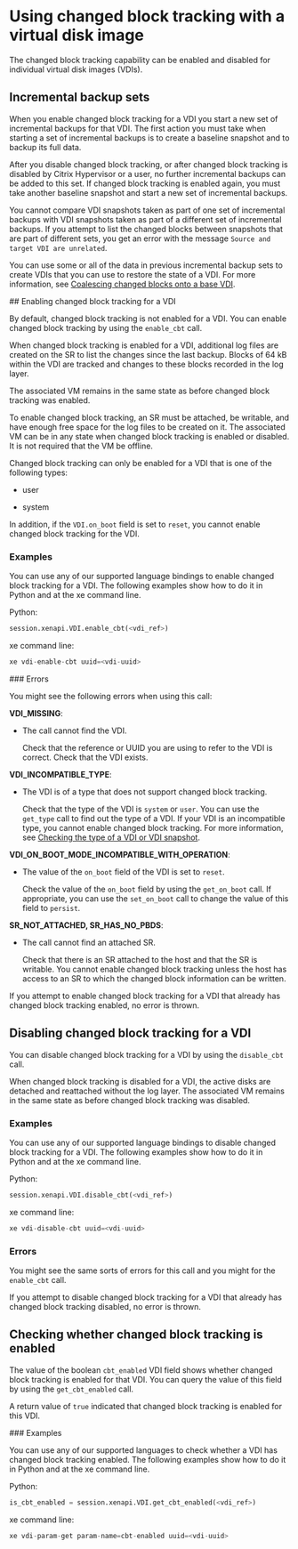 # Using changed block tracking with a virtual disk image

The changed block tracking capability can be enabled and disabled for individual virtual disk images (VDIs).

## Incremental backup sets

When you enable changed block tracking for a VDI you start a new set of incremental backups for that VDI.
The first action you must take when starting a set of incremental backups is to create a baseline snapshot and to backup its full data.

After you disable changed block tracking, or after changed block tracking is disabled by Citrix Hypervisor or a user, no further incremental backups can be added to this set.
If changed block tracking is enabled again, you must take another baseline snapshot and start a new set of incremental backups.

You cannot compare VDI snapshots taken as part of one set of incremental backups with VDI snapshots taken as part of a different set of incremental backups.
If you attempt to list the changed blocks between snapshots that are part of different sets, you get an error with the message `Source and target VDI are unrelated`.

You can use some or all of the data in previous incremental backup sets to create VDIs that you can use to restore the state of a VDI.
For more information, see [Coalescing changed blocks onto a base VDI](./coalescing-block.md).

## Enabling changed block tracking for a VDI

By default, changed block tracking is not enabled for a VDI.
You can enable changed block tracking by using the `enable_cbt` call.

When changed block tracking is enabled for a VDI, additional log files are created on the SR to list the changes since the last backup.
Blocks of 64 kB within the VDI are tracked and changes to these blocks recorded in the log layer.

The associated VM remains in the same state as before changed block tracking was enabled.

To enable changed block tracking, an SR must be attached, be writable, and have enough free space for the log files to be created on it.
The associated VM can be in any state when changed block tracking is enabled or disabled.
It is not required that the VM be offline.

Changed block tracking can only be enabled for a VDI that is one of the following types:

-  user

-  system

In addition, if the `VDI.on_boot` field is set to `reset`, you cannot enable changed block tracking for the VDI.

### Examples

You can use any of our supported language bindings to enable changed block tracking for a VDI.
The following examples show how to do it in Python and at the xe command line.

Python:

```python
session.xenapi.VDI.enable_cbt(<vdi_ref>)
```

xe command line:

```python
xe vdi-enable-cbt uuid=<vdi-uuid>
```

### Errors

You might see the following errors when using this call:

**VDI\_MISSING**:

-  The call cannot find the VDI.

    Check that the reference or UUID you are using to refer to the VDI is correct. Check that the VDI exists.

**VDI\_INCOMPATIBLE\_TYPE**:

-  The VDI is of a type that does not support changed block tracking.

    Check that the type of the VDI is `system` or `user`.
    You can use the `get_type` call to find out the type of a VDI.
    If your VDI is an incompatible type, you cannot enable changed block tracking.
    For more information, see [Checking the type of a VDI or VDI snapshot](./deleting-snapshots.md).

**VDI\_ON\_BOOT\_MODE\_INCOMPATIBLE\_WITH\_OPERATION**:

-  The value of the `on_boot` field of the VDI is set to `reset`.

    Check the value of the `on_boot` field by using the `get_on_boot` call.
    If appropriate, you can use the `set_on_boot` call to change the value of this field to `persist`.

**SR\_NOT\_ATTACHED, SR\_HAS\_NO\_PBDS**:

-  The call cannot find an attached SR.

    Check that there is an SR attached to the host and that the SR is writable.
    You cannot enable changed block tracking unless the host has access to an SR to which the changed block information can be written.

If you attempt to enable changed block tracking for a VDI that already has changed block tracking enabled, no error is thrown.

## Disabling changed block tracking for a VDI

You can disable changed block tracking for a VDI by using the `disable_cbt` call.

When changed block tracking is disabled for a VDI, the active disks are detached and reattached without the log layer.
The associated VM remains in the same state as before changed block tracking was disabled.

### Examples

You can use any of our supported language bindings to disable changed block tracking for a VDI.
The following examples show how to do it in Python and at the xe command line.

Python:

```python
session.xenapi.VDI.disable_cbt(<vdi_ref>)
```

xe command line:

```python
xe vdi-disable-cbt uuid=<vdi-uuid>
```

### Errors

You might see the same sorts of errors for this call and you might for the `enable_cbt` call.

If you attempt to disable changed block tracking for a VDI that already has changed block tracking disabled, no error is thrown.

## Checking whether changed block tracking is enabled

The value of the boolean `cbt_enabled` VDI field shows whether changed block tracking is enabled for that VDI.
You can query the value of this field by using the `get_cbt_enabled` call.

A return value of `true` indicated that changed block tracking is enabled for this VDI.

### Examples

You can use any of our supported languages to check whether a VDI has changed block tracking enabled.
The following examples show how to do it in Python and at the xe command line.

Python:

```python
is_cbt_enabled = session.xenapi.VDI.get_cbt_enabled(<vdi_ref>)
```

xe command line:

```python
xe vdi-param-get param-name=cbt-enabled uuid=<vdi-uuid>
```